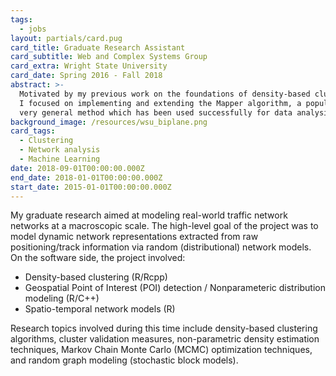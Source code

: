 ```yaml
---
tags:
  - jobs
layout: partials/card.pug
card_title: Graduate Research Assistant
card_subtitle: Web and Complex Systems Group
card_extra: Wright State University
card_date: Spring 2016 - Fall 2018
abstract: >-
  Motivated by my previous work on the foundations of density-based clustering,
  I focused on implementing and extending the Mapper algorithm, a popular and
  very general method which has been used successfully for data analysis.
background_image: /resources/wsu_biplane.png
card_tags:
  - Clustering
  - Network analysis
  - Machine Learning
date: 2018-09-01T00:00:00.000Z
end_date: 2018-01-01T00:00:00.000Z
start_date: 2015-01-01T00:00:00.000Z
---
```



My graduate research aimed at modeling real-world traffic network
networks at a macroscopic scale. The high-level goal of the project was
to model dynamic network representations extracted from raw
positioning/track information via random (distributional) network
models. On the software side, the project involved:

<div class="p-2 overflow-auto px-4 py-2 bg-white-100">

<div class="bullet_list ml-2 mt-1 lisc-desc space-y-2 prose-md"
style="list-style-type: disc !important;">

- Density-based clustering (R/Rcpp)
- Geospatial Point of Interest (POI) detection / Nonparameteric
  distribution modeling (R/C++)
- Spatio-temporal network models (R)

</div>

</div>

Research topics involved during this time include density-based
clustering algorithms, cluster validation measures, non-parametric
density estimation techniques, Markov Chain Monte Carlo (MCMC)
optimization techniques, and random graph modeling (stochastic block
models).
